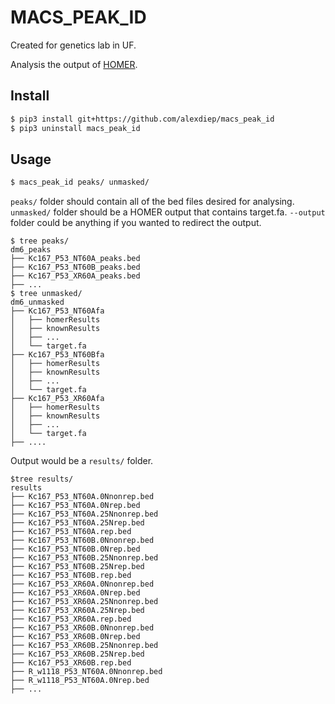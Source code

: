 MACS_PEAK_ID
===
Created for genetics lab in UF.

Analysis the output of [HOMER](http://homer.salk.edu/homer/).

Install
---
```sh
$ pip3 install git+https://github.com/alexdiep/macs_peak_id
$ pip3 uninstall macs_peak_id
```

Usage
---
```sh
$ macs_peak_id peaks/ unmasked/
```
`peaks/` folder should contain all of the bed files desired for analysing.
`unmasked/` folder should be a HOMER output that contains target.fa.
`--output` folder could be anything if you wanted to redirect the output.

```
$ tree peaks/
dm6_peaks
├── Kc167_P53_NT60A_peaks.bed
├── Kc167_P53_NT60B_peaks.bed
├── Kc167_P53_XR60A_peaks.bed
├── ...
$ tree unmasked/
dm6_unmasked
├── Kc167_P53_NT60Afa
│   ├── homerResults
│   ├── knownResults
│   ├── ...
│   └── target.fa
├── Kc167_P53_NT60Bfa
│   ├── homerResults
│   ├── knownResults
│   ├── ...
│   └── target.fa
├── Kc167_P53_XR60Afa
│   ├── homerResults
│   ├── knownResults
│   ├── ...
│   └── target.fa
├── ....

```

Output would be a `results/` folder.
```
$tree results/
results
├── Kc167_P53_NT60A.0Nnonrep.bed
├── Kc167_P53_NT60A.0Nrep.bed
├── Kc167_P53_NT60A.25Nnonrep.bed
├── Kc167_P53_NT60A.25Nrep.bed
├── Kc167_P53_NT60A.rep.bed
├── Kc167_P53_NT60B.0Nnonrep.bed
├── Kc167_P53_NT60B.0Nrep.bed
├── Kc167_P53_NT60B.25Nnonrep.bed
├── Kc167_P53_NT60B.25Nrep.bed
├── Kc167_P53_NT60B.rep.bed
├── Kc167_P53_XR60A.0Nnonrep.bed
├── Kc167_P53_XR60A.0Nrep.bed
├── Kc167_P53_XR60A.25Nnonrep.bed
├── Kc167_P53_XR60A.25Nrep.bed
├── Kc167_P53_XR60A.rep.bed
├── Kc167_P53_XR60B.0Nnonrep.bed
├── Kc167_P53_XR60B.0Nrep.bed
├── Kc167_P53_XR60B.25Nnonrep.bed
├── Kc167_P53_XR60B.25Nrep.bed
├── Kc167_P53_XR60B.rep.bed
├── R_w1118_P53_NT60A.0Nnonrep.bed
├── R_w1118_P53_NT60A.0Nrep.bed
├── ...
```
